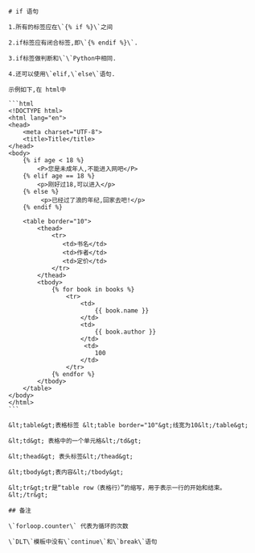 ```
# if 语句
```


    1.所有的标签应在\`{% if %}\`之间

    2.if标签应有闭合标签,即\`{% endif %}\`.

    3.if标签做判断和\`\`Python中相同.

    4.还可以使用\`elif,\`else\`语句.

    示例如下,在 html中

    ```html
    <!DOCTYPE html>
    <html lang="en">
    <head>
        <meta charset="UTF-8">
        <title>Title</title>
    </head>
    <body>
        {% if age < 18 %}
            <P>您是未成年人,不能进入网吧</P>
        {% elif age == 18 %}
            <p>刚好过18,可以进入</p>
        {% else %}
             <p>已经过了浪的年纪,回家去吧!</p>
        {% endif %}

        <table border="10">
            <thead>
                <tr>
                   <td>书名</td>
                   <td>作者</td>
                   <td>定价</td>
                </tr>
            </thead>
            <tbody>
                {% for book in books %}
                    <tr>
                        <td>
                            {{ book.name }}
                        </td>
                        <td>
                            {{ book.author }}
                        </td>
                         <td>
                            100
                        </td>
                    </tr>
                {% endfor %}
            </tbody>
        </table>
    </body>
    </html>
    ```

    &lt;table&gt;表格标签 &lt;table border="10"&gt;线宽为10&lt;/table&gt;

    &lt;td&gt; 表格中的一个单元格&lt;/td&gt;

    &lt;thead&gt; 表头标签&lt;/thead&gt;

    &lt;tbody&gt;表内容&lt;/tbody&gt;

    &lt;tr&gt;tr是“table row（表格行）”的缩写，用于表示一行的开始和结束。&lt;/tr&gt;

    ## 备注

    \`forloop.counter\` 代表为循环的次数

    \`DLT\`模板中没有\`continue\`和\`break\`语句







